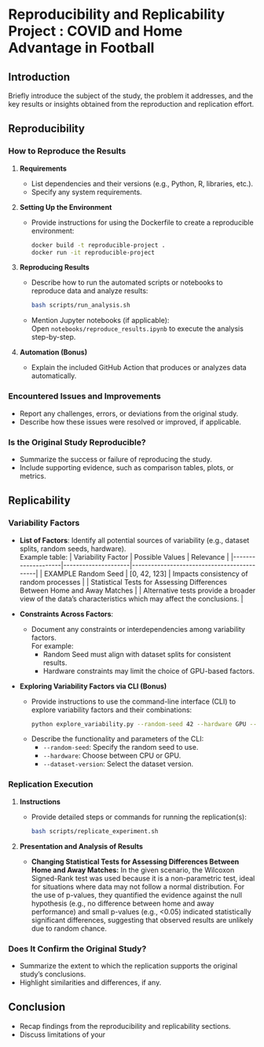 # Reproducibility and Replicability Project : COVID and Home Advantage in Football

## Introduction

Briefly introduce the subject of the study, the problem it addresses, and the key results or insights obtained from the reproduction and replication effort.

## Reproducibility

### How to Reproduce the Results
1. **Requirements**  
   - List dependencies and their versions (e.g., Python, R, libraries, etc.).
   - Specify any system requirements.

2. **Setting Up the Environment**  
   - Provide instructions for using the Dockerfile to create a reproducible environment:  
     ```bash
     docker build -t reproducible-project .
     docker run -it reproducible-project
     ```

3. **Reproducing Results**  
   - Describe how to run the automated scripts or notebooks to reproduce data and analyze results:
     ```bash
     bash scripts/run_analysis.sh
     ```
   - Mention Jupyter notebooks (if applicable):  
     Open `notebooks/reproduce_results.ipynb` to execute the analysis step-by-step.

4. **Automation (Bonus)**  
   - Explain the included GitHub Action that produces or analyzes data automatically.  
    
### Encountered Issues and Improvements
- Report any challenges, errors, or deviations from the original study.
- Describe how these issues were resolved or improved, if applicable.

### Is the Original Study Reproducible?
- Summarize the success or failure of reproducing the study.
- Include supporting evidence, such as comparison tables, plots, or metrics.

## Replicability

### Variability Factors
- **List of Factors**: Identify all potential sources of variability (e.g., dataset splits, random seeds, hardware).  
  Example table:
  | Variability Factor | Possible Values     | Relevance                                   |
  |--------------------|---------------------|--------------------------------------------|
  | EXAMPLE Random Seed        | [0, 42, 123]       | Impacts consistency of random processes    |
  | Statistical Tests for Assessing Differences Between Home and Away Matches | | Alternative tests provide a broader view of the data’s characteristics which may affect the conclusions. |

- **Constraints Across Factors**:  
  - Document any constraints or interdependencies among variability factors.  
    For example:
    - Random Seed must align with dataset splits for consistent results.
    - Hardware constraints may limit the choice of GPU-based factors.

- **Exploring Variability Factors via CLI (Bonus)**  
   - Provide instructions to use the command-line interface (CLI) to explore variability factors and their combinations:  
     ```bash
     python explore_variability.py --random-seed 42 --hardware GPU --dataset-version v1.1
     ```
   - Describe the functionality and parameters of the CLI:
     - `--random-seed`: Specify the random seed to use.
     - `--hardware`: Choose between CPU or GPU.
     - `--dataset-version`: Select the dataset version.


### Replication Execution
1. **Instructions**  
   - Provide detailed steps or commands for running the replication(s):  
     ```bash
     bash scripts/replicate_experiment.sh
     ```

2. **Presentation and Analysis of Results**  
   - **Changing Statistical Tests for Assessing Differences Between Home and Away Matches:**
   In the given scenario, the Wilcoxon Signed-Rank test was used because it is a non-parametric test, ideal for situations where data may not follow a normal distribution. For the use of p-values, they quantified the evidence against the null hypothesis (e.g., no difference between home and away performance) and small p-values (e.g., <0.05) indicated statistically significant differences, suggesting that observed results are unlikely due to random chance.

### Does It Confirm the Original Study?
- Summarize the extent to which the replication supports the original study’s conclusions.
- Highlight similarities and differences, if any.

## Conclusion
- Recap findings from the reproducibility and replicability sections.
- Discuss limitations of your
